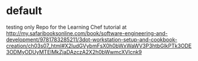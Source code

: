 # default
testing only
Repo for the Learning Chef tutorial at http://my.safaribooksonline.com/book/software-engineering-and-development/9781783285211/3dot-workstation-setup-and-cookbook-creation/ch03s07_html#X2ludGVybmFsX0h0bWxWaWV3P3htbGlkPTk3ODE3ODMyODUyMTElMkZjaDAzczA2X2h0bWwmcXVlcnk9